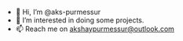 - 👋 Hi, I’m @aks-purmessur
- 👀 I’m interested in doing some projects.
- 📫 Reach me on akshaypurmessur@outlook.com

<!---
aks-purmessur/dakshaynsp is a ✨ special ✨ repository because its `README.md` (this file) appears on your GitHub profile.
You can click the Preview link to take a look at your changes.
--->
